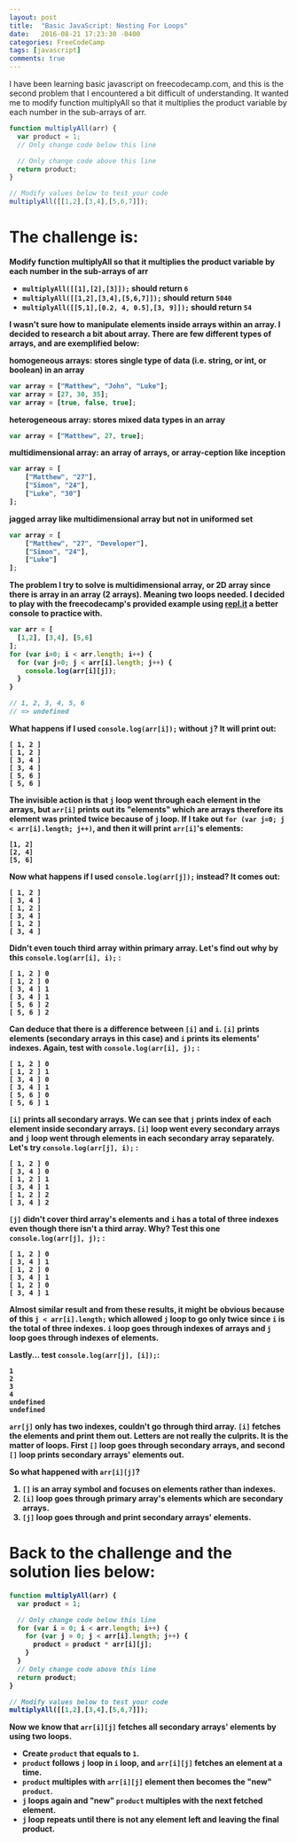 ```yaml
---
layout: post
title:  "Basic JavaScript: Nesting For Loops"
date:   2016-08-21 17:23:30 -0400
categories: FreeCodeCamp
tags: [javascript]
comments: true
---
```


I have been learning basic javascript on freecodecamp.com, and this is the second problem that I encountered a bit difficult of understanding. It wanted me to modify function multiplyAll so that it multiplies the product variable by each number in the sub-arrays of arr.

``` javascript
function multiplyAll(arr) {
  var product = 1;
  // Only change code below this line

  // Only change code above this line
  return product;
}

// Modify values below to test your code
multiplyAll([[1,2],[3,4],[5,6,7]]);
```

# The challenge is:

<strong>Modify function multiplyAll so that it multiplies the product variable by each number in the sub-arrays of arr

- `multiplyAll([[1],[2],[3]]);` should return `6`
- `multiplyAll([[1,2],[3,4],[5,6,7]]);` should return `5040`
- `multiplyAll([[5,1],[0.2, 4, 0.5],[3, 9]]);` should return `54`


I wasn't sure how to manipulate elements inside arrays within an array. I decided to research a bit about array. There are few different types of arrays, and are exemplified below:

homogeneous arrays: stores single type of data (i.e. string, or int, or boolean) in an array

``` javascript
var array = ["Matthew", "John", "Luke"];
var array = [27, 30, 35];
var array = [true, false, true];
```                

heterogeneous array: stores mixed data types in an array

``` javascript
var array = ["Matthew", 27, true];
```


multidimensional array: an array of arrays, or array-ception like inception

``` javascript
var array = [
    ["Matthew", "27"],
    ["Simon", "24"],
    ["Luke", "30"]
];
```

jagged array like multidimensional array but not in uniformed set

``` javascript
var array = [
    ["Matthew", "27", "Developer"],
    ["Simon", "24"],
    ["Luke"]
];
```

 The problem I try to solve is multidimensional array, or 2D array since there is array in an array (2 arrays). Meaning two loops needed. I decided to play with the freecodecamp's provided example using [repl.it][repl.it] a better console to practice with.

``` javascript
var arr = [
  [1,2], [3,4], [5,6]
];
for (var i=0; i < arr.length; i++) {
  for (var j=0; j < arr[i].length; j++) {
    console.log(arr[i][j]);
  }
}

// 1, 2, 3, 4, 5, 6
// => undefined
```

What happens if I used `console.log(arr[i]);` without `j`? It will print out:

```
[ 1, 2 ]
[ 1, 2 ]
[ 3, 4 ]
[ 3, 4 ]
[ 5, 6 ]
[ 5, 6 ]
```

The invisible action is that `j` loop went through each element in the arrays, but `arr[i]` prints out its "elements" which are arrays therefore its element was printed twice because of `j` loop. If I take out `for (var j=0; j < arr[i].length; j++)`, and then it will print `arr[i]`'s elements:

```
[1, 2]
[2, 4]
[5, 6]
```

Now what happens if I used `console.log(arr[j]);` instead? It comes out:

```
[ 1, 2 ]
[ 3, 4 ]
[ 1, 2 ]
[ 3, 4 ]
[ 1, 2 ]
[ 3, 4 ]
```

Didn't even touch third array within primary array. Let's find out why by this `console.log(arr[i], i);` :

```
[ 1, 2 ] 0
[ 1, 2 ] 0
[ 3, 4 ] 1
[ 3, 4 ] 1
[ 5, 6 ] 2
[ 5, 6 ] 2
```

 Can deduce that there is a difference between `[i]` and `i`. `[i]` prints elements (secondary arrays in this case) and `i` prints its elements' indexes. Again, test with `console.log(arr[i], j);` :

```
[ 1, 2 ] 0
[ 1, 2 ] 1
[ 3, 4 ] 0
[ 3, 4 ] 1
[ 5, 6 ] 0
[ 5, 6 ] 1
```

`[i]` prints all secondary arrays. We can see that `j` prints index of each element inside secondary arrays. `[i]` loop went every secondary arrays and `j` loop went through elements in each secondary array separately. Let's try `console.log(arr[j], i);` :

```
[ 1, 2 ] 0
[ 3, 4 ] 0
[ 1, 2 ] 1
[ 3, 4 ] 1
[ 1, 2 ] 2
[ 3, 4 ] 2
```

`[j]` didn't cover third array's elements and `i` has a total of three indexes even though there isn't a third array. Why? Test this one `console.log(arr[j], j);` :

```
[ 1, 2 ] 0
[ 3, 4 ] 1
[ 1, 2 ] 0
[ 3, 4 ] 1
[ 1, 2 ] 0
[ 3, 4 ] 1
```

Almost similar result and from these results, it might be obvious because of this `j < arr[i].length;` which allowed `j` loop to go only twice since `i` is the total of three indexes.  `i` loop goes through indexes of arrays and `j` loop goes through indexes of elements.

Lastly... test `console.log(arr[j], [i]);`:

```
1
2
3
4
undefined
undefined
```

`arr[j]` only has two indexes, couldn't go through third array. `[i]` fetches the elements and print them out. <strong> Letters are not really the culprits. It is the matter of loops.</strong> First `[]` loop goes through secondary arrays, and second `[]` loop prints secondary arrays' elements out.

So what happened with `arr[i][j]`?

1) `[]` is an array symbol and focuses on elements rather than indexes. <br>
2) `[i]` loop goes through primary array's elements which are secondary arrays.<br>
3) `[j]` loop goes through and print secondary arrays' elements.


# Back to the challenge and the solution lies below:

``` javascript
function multiplyAll(arr) {
  var product = 1;

  // Only change code below this line
  for (var i = 0; i < arr.length; i++) {
    for (var j = 0; j < arr[i].length; j++) {
      product = product * arr[i][j];
    }
  }
  // Only change code above this line
  return product;
}

// Modify values below to test your code
multiplyAll([[1,2],[3,4],[5,6,7]]);
```

Now we know that `arr[i][j]` fetches all secondary arrays' elements by using two loops.

- Create `product` that equals to `1`.
- `product` follows `j` loop in `i` loop, and `arr[i][j]` fetches an element at a time.
- `product` multiples with `arr[i][j]` element then becomes the "new" `product`.
- `j` loops again and "new" `product` multiples with the next fetched element.
- `j` loop repeats until there is not any element left and leaving the final product.

[repl.it]: https://www.repl.it
